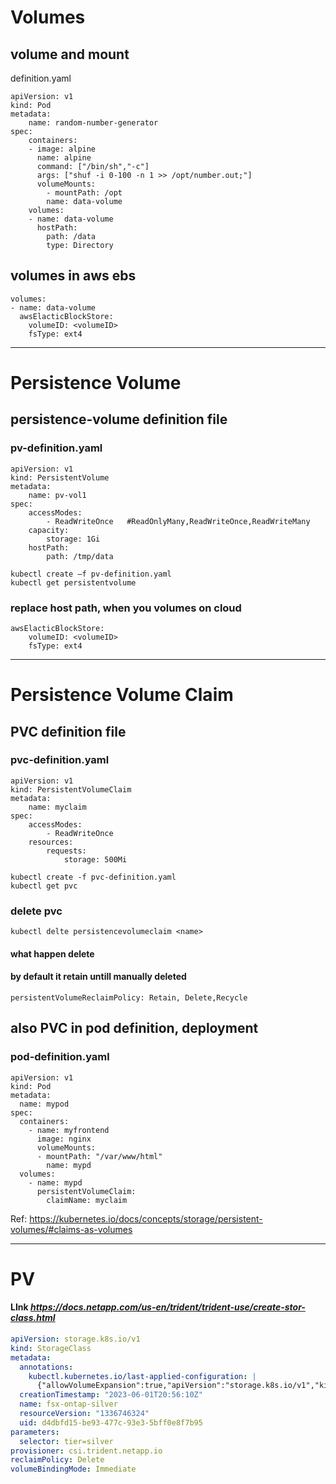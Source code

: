 
# Volumes
## volume and mount
definition.yaml
```
apiVersion: v1
kind: Pod
metadata:
    name: random-number-generator
spec:
    containers:
    - image: alpine
      name: alpine
      command: ["/bin/sh","-c"]
      args: ["shuf -i 0-100 -n 1 >> /opt/number.out;"]
      volumeMounts:
        - mountPath: /opt
        name: data-volume
    volumes:
    - name: data-volume
      hostPath:
        path: /data
        type: Directory
```
## volumes in aws ebs
```
volumes:
- name: data-volume
  awsElacticBlockStore:
    volumeID: <volumeID>
    fsType: ext4
```
******************************************
# Persistence Volume
## persistence-volume definition file
### pv-definition.yaml
```
apiVersion: v1
kind: PersistentVolume
metadata:
    name: pv-vol1
spec: 
    accessModes:
        - ReadWriteOnce   #ReadOnlyMany,ReadWriteOnce,ReadWriteMany
    capacity:
        storage: 1Gi
    hostPath:
        path: /tmp/data
```
```
kubectl create –f pv-definition.yaml
kubectl get persistentvolume
```
### replace host path, when you volumes on cloud
```
awsElacticBlockStore:
    volumeID: <volumeID>
    fsType: ext4
```
******************
# Persistence Volume Claim
## PVC definition file
### pvc-definition.yaml
```
apiVersion: v1
kind: PersistentVolumeClaim
metadata:
    name: myclaim
spec:
    accessModes:
        - ReadWriteOnce
    resources:
        requests:
            storage: 500Mi
```
```
kubectl create -f pvc-definition.yaml
kubectl get pvc
```
### delete pvc
```
kubectl delte persistencevolumeclaim <name>
```
#### what happen delete
#### by default it retain untill manually deleted
```
persistentVolumeReclaimPolicy: Retain, Delete,Recycle
```

## also PVC in pod definition, deployment
### pod-definition.yaml
```
apiVersion: v1
kind: Pod
metadata:
  name: mypod
spec:
  containers:
    - name: myfrontend
      image: nginx
      volumeMounts:
      - mountPath: "/var/www/html"
        name: mypd
  volumes:
    - name: mypd
      persistentVolumeClaim:
        claimName: myclaim
```
Ref: https://kubernetes.io/docs/concepts/storage/persistent-volumes/#claims-as-volumes

************************************
# PV

#### LInk *https://docs.netapp.com/us-en/trident/trident-use/create-stor-class.html*
```yml
apiVersion: storage.k8s.io/v1
kind: StorageClass
metadata:
  annotations:
    kubectl.kubernetes.io/last-applied-configuration: |
      {"allowVolumeExpansion":true,"apiVersion":"storage.k8s.io/v1","kind":"StorageClass","metadata":{"annotations":{},"name":"fsx-ontap-silver"},"parameters":{"selector":"tier=silver"},"provisioner":"netapp.io/trident"}
  creationTimestamp: "2023-06-01T20:56:10Z"
  name: fsx-ontap-silver
  resourceVersion: "1336746324"
  uid: d4dbfd15-be93-477c-93e3-5bff0e8f7b95
parameters:
  selector: tier=silver
provisioner: csi.trident.netapp.io
reclaimPolicy: Delete
volumeBindingMode: Immediate
```